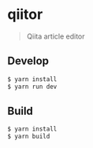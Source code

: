 # qiitor

> Qiita article editor

## Develop
```bash
$ yarn install
$ yarn run dev
```

## Build
```bash
$ yarn install
$ yarn build
```
